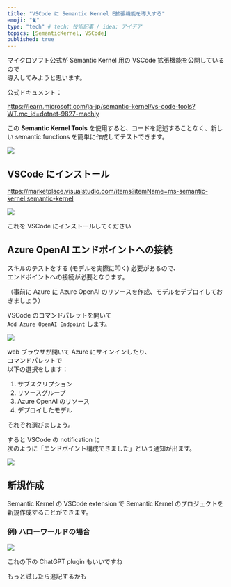 ```yaml
---
title: "VSCode に Semantic Kernel E拡張機能を導入する"
emoji: "🐈"
type: "tech" # tech: 技術記事 / idea: アイデア
topics: [SemanticKernel, VSCode]
published: true
---
```


マイクロソフト公式が Semantic Kernel 用の VSCode 拡張機能を公開しているので  
導入してみようと思います。

公式ドキュメント：

https://learn.microsoft.com/ja-jp/semantic-kernel/vs-code-tools?WT.mc_id=dotnet-9827-machiy

この **Semantic Kernel Tools** を使用すると、コードを記述することなく、新しい semantic functions を簡単に作成してテストできます。

![](https://learn.microsoft.com/ja-jp/semantic-kernel/media/vs-code-extension.png)

## VSCode にインストール

https://marketplace.visualstudio.com/items?itemName=ms-semantic-kernel.semantic-kernel

![](https://storage.googleapis.com/zenn-user-upload/18f938a5e1fd-20231207.png)

これを VSCode にインストールしてください

## Azure OpenAI エンドポイントへの接続

スキルのテストをする (モデルを実際に叩く) 必要があるので、  
エンドポイントへの接続が必要となります。

（事前に Azure に Azure OpenAI のリソースを作成、モデルをデプロイしておきましょう）

VSCode のコマンドパレットを開いて  
`Add Azure OpenAI Endpoint` します。

![](https://storage.googleapis.com/zenn-user-upload/5219b876bba0-20231207.png)

web ブラウザが開いて Azure にサインインしたり、  
コマンドパレットで  
以下の選択をします：

1. サブスクリプション
2. リソースグループ
3. Azure OpenAI のリソース
4. デプロイしたモデル

それぞれ選びましょう。

すると VSCode の notification に  
次のように「エンドポイント構成できました」という通知が出ます。

![](https://storage.googleapis.com/zenn-user-upload/2919764f343a-20231207.png)

## 新規作成

Semantic Kernel の VSCode extension で Semantic Kernel のプロジェクトを新規作成することができます。

### 例) ハローワールドの場合

![](https://storage.googleapis.com/zenn-user-upload/a4f1ab265a72-20231208.png)

これの下の ChatGPT plugin もいいですね

もっと試したら追記するかも
